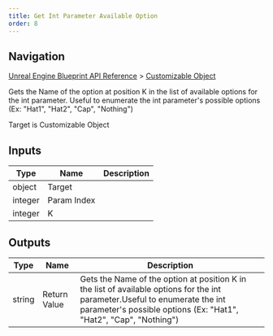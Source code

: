 ```yaml
---
title: Get Int Parameter Available Option
order: 8
---
```

## Navigation

[Unreal Engine Blueprint API Reference](https://dev.epicgames.com/documentation/en-us/unreal-engine/BlueprintAPI) > [Customizable Object](https://dev.epicgames.com/documentation/en-us/unreal-engine/BlueprintAPI/CustomizableObject)

Gets the Name of the option at position K in the list of available options for the int parameter.
Useful to enumerate the int parameter's possible options (Ex: "Hat1", "Hat2", "Cap", "Nothing")

Target is Customizable Object

## Inputs

| Type | Name | Description |
| --- | --- | --- |
| object | Target |  |
| integer | Param Index |  |
| integer | K |  |

## Outputs

| Type | Name | Description |
| --- | --- | --- |
| string | Return Value | Gets the Name of the option at position K in the list of available options for the int parameter.Useful to enumerate the int parameter's possible options (Ex: "Hat1", "Hat2", "Cap", "Nothing") |
